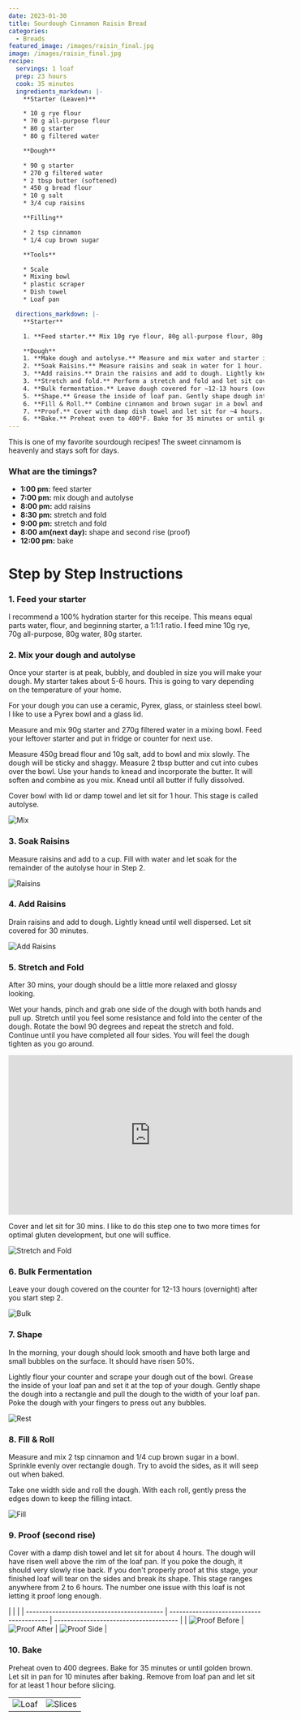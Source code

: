 ```yaml
---
date: 2023-01-30
title: Sourdough Cinnamon Raisin Bread
categories:
  - Breads
featured_image: /images/raisin_final.jpg
image: /images/raisin_final.jpg
recipe:
  servings: 1 loaf
  prep: 23 hours
  cook: 35 minutes
  ingredients_markdown: |-
    **Starter (Leaven)**

    * 10 g rye flour
    * 70 g all-purpose flour
    * 80 g starter
    * 80 g filtered water

    **Dough**

    * 90 g starter
    * 270 g filtered water
    * 2 tbsp butter (softened)
    * 450 g bread flour
    * 10 g salt
    * 3/4 cup raisins

    **Filling**

    * 2 tsp cinnamon
    * 1/4 cup brown sugar

    **Tools**

    * Scale
    * Mixing bowl
    * plastic scraper
    * Dish towel
    * Loaf pan

  directions_markdown: |-
    **Starter**

    1. **Feed starter.** Mix 10g rye flour, 80g all-purpose flour, 80g starter, 80g filtered water.

    **Dough**
    1. **Make dough and autolyse.** Measure and mix water and starter in a mixing bowl until fully combined. Add bread flour and salt. Dough will be shaggy. Cut softened butter into cubes and work into dough until dissolved and fully incorporated. Cover with lid or damp towl and let sit for 1 hour.
    2. **Soak Raisins.** Measure raisins and soak in water for 1 hour.
    3. **Add raisins.** Drain the raisins and add to dough. Lightly knead until well dispersed. Let sit covered for 30 minutes.
    3. **Stretch and fold.** Perform a stretch and fold and let sit covered for 30 minutes. Repeat step up to one or two more times.
    4. **Bulk fermentation.** Leave dough covered for ~12-13 hours (overnight) after your start step 2.
    5. **Shape.** Grease the inside of loaf pan. Gently shape dough into a rectangle and pull to the width of your pan. 
    6. **Fill & Roll.** Combine cinnamon and brown sugar in a bowl and sprinkle evenly over dough. Roll up dough and place seam side down in loaf pan. 
    7. **Proof.** Cover with damp dish towel and let sit for ~4 hours.
    6. **Bake.** Preheat oven to 400°F. Bake for 35 minutes or until golden brown. Let sit for 10 minutes and then remove from pan and let sit for at least 1 hour.
---
```


This is one of my favorite sourdough recipes! The sweet cinnamom is heavenly and stays soft for days.

### What are the timings?

- **1:00 pm:** feed starter
- **7:00 pm:** mix dough and autolyse
- **8:00 pm:** add raisins
- **8:30 pm:** stretch and fold
- **9:00 pm:** stretch and fold
- **8:00 am(next day):** shape and second rise (proof)
- **12:00 pm:** bake

# Step by Step Instructions

### 1. Feed your starter

I recommend a 100% hydration starter for this receipe. This means equal parts water, flour, and beginning starter, a 1:1:1 ratio. I feed mine 10g rye, 70g all-purpose, 80g water, 80g starter.

### 2. Mix your dough and autolyse

Once your starter is at peak, bubbly, and doubled in size you will make your dough. My starter takes about 5-6 hours. This is going to vary depending on the temperature of your home.

For your dough you can use a ceramic, Pyrex, glass, or stainless steel bowl. I like to use a Pyrex bowl and a glass lid.

Measure and mix 90g starter and 270g filtered water in a mixing bowl. Feed your leftover starter and put in fridge or counter for next use.

Measure 450g bread flour and 10g salt, add to bowl and mix slowly. The dough will be sticky and shaggy. Measure 2 tbsp butter and cut into cubes over the bowl. Use your hands to knead and incorporate the butter. It will soften and combine as you mix. Knead until all butter if fully dissolved.

Cover bowl with lid or damp towel and let sit for 1 hour. This stage is called autolyse.

![Mix](/images/raisin_mix.jpg)

### 3. Soak Raisins

Measure raisins and add to a cup. Fill with water and let soak for the remainder of the autolyse hour in Step 2.

![Raisins](/images/raisin_raisins.jpg)

### 4. Add Raisins

Drain raisins and add to dough. Lightly knead until well dispersed. Let sit covered for 30 minutes.

![Add Raisins](/images/raisin_add.jpg)

### 5. Stretch and Fold

After 30 mins, your dough should be a little more relaxed and glossy looking.

Wet your hands, pinch and grab one side of the dough with both hands and pull up. Stretch until you feel some resistance and fold into the center of the dough. Rotate the bowl 90 degrees and repeat the stretch and fold. Continue until you have completed all four sides. You will feel the dough tighten as you go around.

<iframe width="560" height="315" src="https://www.youtube.com/embed/RgPHWpMonsI" title="YouTube video player" frameborder="0" allow="accelerometer; autoplay; clipboard-write; encrypted-media; gyroscope; picture-in-picture; web-share" allowfullscreen></iframe>

Cover and let sit for 30 mins. I like to do this step one to two more times for optimal gluten development, but one will suffice.

![Stretch and Fold](/images/raisin_stretch.jpg)

### 6. Bulk Fermentation

Leave your dough covered on the counter for 12-13 hours (overnight) after you start step 2.

![Bulk](/images/raisin_bulk.jpg)

### 7. Shape

In the morning, your dough should look smooth and have both large and small bubbles on the surface. It should have risen 50%.

Lightly flour your counter and scrape your dough out of the bowl. Grease the inside of your loaf pan and set it at the top of your dough. Gently shape the dough into a rectangle and pull the dough to the width of your loaf pan. Poke the dough with your fingers to press out any bubbles.

![Rest](/images/raisin_shape.jpg)

### 8. Fill & Roll

Measure and mix 2 tsp cinnamon and 1/4 cup brown sugar in a bowl. Sprinkle evenly over rectangle dough. Try to avoid the sides, as it will seep out when baked.

Take one width side and roll the dough. With each roll, gently press the edges down to keep the filling intact.

![Fill](/images/raisin_fill.jpg)

### 9. Proof (second rise)

Cover with a damp dish towel and let sit for about 4 hours. The dough will have risen well above the rim of the loaf pan. If you poke the dough, it should very slowly rise back. If you don't properly proof at this stage, your finished loaf will tear on the sides and break its shape. This stage ranges anywhere from 2 to 6 hours. The number one issue with this loaf is not letting it proof long enough.

|                                            |                                          |
| ------------------------------------------ | ---------------------------------------- | -------------------------------------- |
| ![Proof Before](/images/raisin_before.jpg) | ![Proof After](/images/raisin_after.jpg) | ![Proof Side](/images/raisin_side.jpg) |

### 10. Bake

Preheat oven to 400 degrees. Bake for 35 minutes or until golden brown. Let sit in pan for 10 minutes after baking. Remove from loaf pan and let sit for at least 1 hour before slicing.

|                                  |                                      |
| -------------------------------- | ------------------------------------ |
| ![Loaf](/images/raisin_loaf.jpg) | ![Slices](/images/raisin_slices.jpg) |

